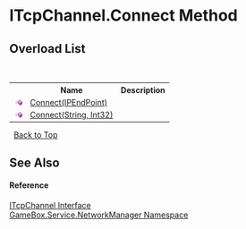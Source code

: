 # ITcpChannel.Connect Method 
 


## Overload List
&nbsp;<table><tr><th></th><th>Name</th><th>Description</th></tr><tr><td>![Public method](media/pubmethod.gif "Public method")</td><td><a href="3961c5c6-7149-fa6a-7a46-2ccc0d5190cf">Connect(IPEndPoint)</a></td><td></td></tr><tr><td>![Public method](media/pubmethod.gif "Public method")</td><td><a href="b1f1de8e-559a-99d7-8d0e-93ce70972e08">Connect(String, Int32)</a></td><td></td></tr></table>&nbsp;
<a href="#itcpchannel.connect-method">Back to Top</a>

## See Also


#### Reference
<a href="33c198d9-9272-4ff6-a4ac-152ca6d74735">ITcpChannel Interface</a><br /><a href="e92cd5f6-6868-30a4-62ef-776833ad32a3">GameBox.Service.NetworkManager Namespace</a><br />